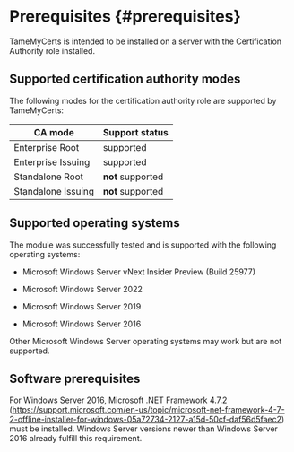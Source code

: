 # Prerequisites {#prerequisites}

TameMyCerts is intended to be installed on a server with the Certification Authority role installed.

## Supported certification authority modes

The following modes for the certification authority role are supported by TameMyCerts:

|CA mode|Support status|
|---|---|
|Enterprise Root|supported|
|Enterprise Issuing|supported|
|Standalone Root|**not** supported|
|Standalone Issuing|**not** supported|

## Supported operating systems

The module was successfully tested and is supported with the following operating systems:

-   Microsoft Windows Server vNext Insider Preview (Build 25977)

-   Microsoft Windows Server 2022

-   Microsoft Windows Server 2019

-   Microsoft Windows Server 2016

Other Microsoft Windows Server operating systems may work but are not supported.

## Software prerequisites

For Windows Server 2016, Microsoft .NET Framework 4.7.2 (<https://support.microsoft.com/en-us/topic/microsoft-net-framework-4-7-2-offline-installer-for-windows-05a72734-2127-a15d-50cf-daf56d5faec2>) must be installed. Windows Server versions newer than Windows Server 2016 already fulfill this requirement.